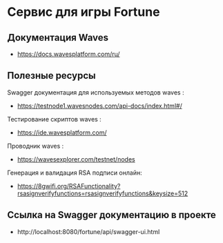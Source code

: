 # Сервис для игры Fortune

## Документация Waves

* https://docs.wavesplatform.com/ru/


## Полезные ресурсы

Swagger документация для используемых методов waves :
* https://testnode1.wavesnodes.com/api-docs/index.html#/

Тестирование скриптов waves :
* https://ide.wavesplatform.com/

Проводник waves :
* https://wavesexplorer.com/testnet/nodes

Генерация и валидация RSA подписи онлайн:
* https://8gwifi.org/RSAFunctionality?rsasignverifyfunctions=rsasignverifyfunctions&keysize=512

## Ссылка на Swagger документацию в проекте

* http://localhost:8080/fortune/api/swagger-ui.html


